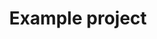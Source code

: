 ---
layout: 'layouts/project-landing.njk'
title: 'Example project'
description: 'This description of the sample project will appear on the project
landing page at /docs/[project-name]/'
---